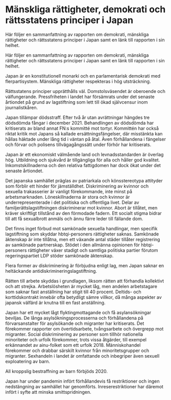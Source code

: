 # Mänskliga rättigheter, demokrati och rättsstatens principer i Japan

Här följer en sammanfattning av rapporten om demokrati, mänskliga rättigheter och rättsstatens principer i Japan samt en länk till rapporten i sin helhet.

Här följer en sammanfattning av rapporten om demokrati, mänskliga rättigheter och rättsstatens principer i Japan samt en länk till rapporten i sin helhet.

Japan är en konstitutionell monarki och en parlamentarisk demokrati med flerpartisystem. Mänskliga rättigheter respekteras i hög utsträckning.

Rättsstatens principer upprätthålls väl. Domstolsväsendet är oberoende och välfungerande. Pressfriheten i landet har försämrats under det senaste årtiondet på grund av lagstiftning som lett till ökad självcensur inom journalistkåren.

Japan tillämpar dödsstraff. Efter två år utan avrättningar hängdes tre dödsdömda fångar i december 2021. Behandlingen av dödsdömda har kritiserats av bland annat FN:s kommitté mot tortyr. Kommittén har också riktat kritik mot Japans så kallade ersättningsfängelser, där misstänkta kan hållas häktade under lång tid i väntan på åtal. Även förhållandena i fängelser och förvar och polisens tillvägagångssätt under förhör har kritiserats.

Japan är ett ekonomiskt välmående land och levnadsstandarden är överlag hög. Utbildning och sjukvård är tillgängliga för alla och håller god kvalitet. Inkomstskillnaderna och den relativa fattigdomen har dock ökat under det senaste årtiondet.

Det japanska samhället präglas av patriarkala och könsstereotypa attityder som förblir ett hinder för jämställdhet. Diskriminering av kvinnor och sexuella trakasserier är vanligt förekommande, inte minst på arbetsmarknaden. Löneskillnaderna är stora och kvinnor är underrepresenterade i det politiska och offentliga livet. Delar av familjerättslagstiftningen diskriminerar mot kvinnor. Abort är tillåtet, men kräver skriftligt tillstånd av den förmodade fadern. Ett socialt stigma bidrar till att få sexualbrott anmäls och ännu färre leder till fällande dom.

Det finns inget förbud mot samkönade sexuella handlingar, men specifik lagstiftning som skyddar hbtqi-personers rättigheter saknas. Samkönade äktenskap är inte tillåtna, men ett växande antal städer tillåter registrering av samkönade partnerskap. Stödet i den allmänna opinionen för hbtqi-personers rättigheter växer stadigt och samtliga politiska partier förutom regeringspartiet LDP stöder samkönade äktenskap.

Flera former av diskriminering är förbjudna enligt lag, men Japan saknar en heltäckande antidiskrimineringslagstiftning.

Rätten till arbete skyddas i grundlagen, liksom rätten att förhandla kollektivt och att strejka. Arbetslösheten är mycket låg, men andelen arbetstagare som saknar fast anställning har stigit till 40 procent. Deltids- och korttidskontrakt innebär ofta betydligt sämre villkor, då många aspekter av japansk välfärd är knutna till en fast anställning.

Japan har ett mycket lågt flyktingmottagande och få asylansökningar beviljas. De långa asylsökningsprocesserna och förhållandena på förvarsanstalter för asylsökande och migranter har kritiserats. Det förekommer rapporter om övertidsarbete, tvångsarbete och övergrepp mot migranter. Social diskriminering av personer som tillhör nationella minoriteter och urfolk förekommer, trots vissa åtgärder, till exempel erkännandet av ainu-folket som ett urfolk 2018. Människohandel förekommer och drabbar särskilt kvinnor från minoritetsgrupper och migranter. Sexhandeln i landet är omfattande och inbegriper även sexuell exploatering av barn.

All kroppslig bestraffning av barn förbjöds 2020.

Japan har under pandemin infört förhållandevis få restriktioner och ingen nedstängning av samhället har genomförts. Inreserestriktioner har däremot infört i syfte att minska smittspridningen.
